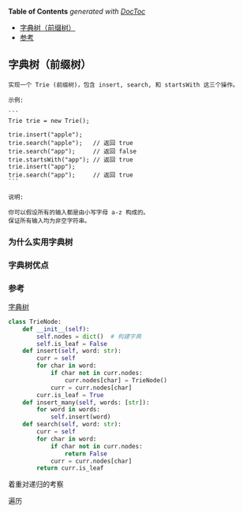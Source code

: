 <!-- START doctoc generated TOC please keep comment here to allow auto update -->
<!-- DON'T EDIT THIS SECTION, INSTEAD RE-RUN doctoc TO UPDATE -->
**Table of Contents**  *generated with [DocToc](https://github.com/thlorenz/doctoc)*

- [字典树（前缀树）](#%E5%AD%97%E5%85%B8%E6%A0%91%E5%89%8D%E7%BC%80%E6%A0%91)
- [参考](#%E5%8F%82%E8%80%83)

<!-- END doctoc generated TOC please keep comment here to allow auto update -->

## 字典树（前缀树）

```
实现一个 Trie (前缀树)，包含 insert, search, 和 startsWith 这三个操作。

示例:

​```
Trie trie = new Trie();

trie.insert("apple");
trie.search("apple");   // 返回 true
trie.search("app");     // 返回 false
trie.startsWith("app"); // 返回 true
trie.insert("app");   
trie.search("app");     // 返回 true
​```

说明:

你可以假设所有的输入都是由小写字母 a-z 构成的。
保证所有输入均为非空字符串。
```

### 为什么实用字典树

### 字典树优点

### 参考

[字典树](https://blog.csdn.net/weixin_39778570/article/details/81990417)

```python
class TrieNode:
    def __init__(self):
        self.nodes = dict()  # 构建字典
        self.is_leaf = False
    def insert(self, word: str):  
        curr = self
        for char in word:
            if char not in curr.nodes:
                curr.nodes[char] = TrieNode()
            curr = curr.nodes[char]
        curr.is_leaf = True
    def insert_many(self, words: [str]):
        for word in words:
            self.insert(word)
    def search(self, word: str):
        curr = self
        for char in word:
            if char not in curr.nodes:
                return False
            curr = curr.nodes[char]
        return curr.is_leaf
```

着重对递归的考察

遍历

